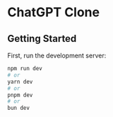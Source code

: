 # ChatGPT Clone

## Getting Started

First, run the development server:

```bash
npm run dev
# or
yarn dev
# or
pnpm dev
# or
bun dev
```
